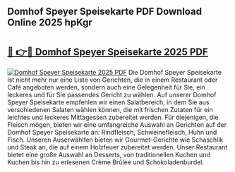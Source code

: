 ## Domhof Speyer Speisekarte PDF Download Online 2025 hpKgr

# <h2><a href="http://gcd3hbg.nevu.top/?p=Domhof+Speyer+Speisekarte">🔗 👉🔴 Domhof Speyer Speisekarte 2025 PDF</a></h2>

[![Domhof Speyer Speisekarte 2025 PDF](https://i.imgur.com/dBaPXMq.png)](http://gcd3hbg.nevu.top/?p=Domhof+Speyer+Speisekarte)
Die Domhof Speyer Speisekarte ist nicht mehr nur eine Liste von Gerichten, die in einem Restaurant oder Café angeboten werden, sondern auch eine Gelegenheit für Sie, ein leckeres und für Sie passendes Gericht zu wählen. Auf unserer Domhof Speyer Speisekarte empfehlen wir einen Salatbereich, in dem Sie aus verschiedenen Salaten wählen können, die mit frischen Zutaten für ein leichtes und leckeres Mittagessen zubereitet werden. Für diejenigen, die Fleisch mögen, bieten wir eine umfangreiche Auswahl an Gerichten auf der Domhof Speyer Speisekarte an: Rindfleisch, Schweinefleisch, Huhn und Fisch. Unseren Auserwählten bieten wir Gourmet-Gerichte wie Schaschlik und Steak an, die auf einem Holzfeuer zubereitet werden. Unser Restaurant bietet eine große Auswahl an Desserts, von traditionellen Kuchen und Kuchen bis hin zu erlesenen Crème Brûlée und Schokoladenburdel.
